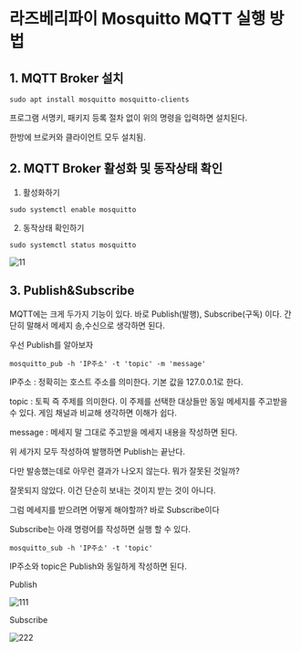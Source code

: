 # 라즈베리파이 Mosquitto MQTT 실행 방법

 

## 1. MQTT Broker 설치

```
sudo apt install mosquitto mosquitto-clients
```
프로그램 서명키, 패키지 등록 절차 없이 위의 명령을 입력하면 설치된다.

한방에 브로커와 클라이언트 모두 설치됨.

## 2. MQTT Broker 활성화 및 동작상태 확인

1) 활성화하기

```
sudo systemctl enable mosquitto
```

2) 동작상태 확인하기

```
sudo systemctl status mosquitto
```
![11](https://user-images.githubusercontent.com/56014938/134810898-160b9fb6-90ab-44e3-894c-b055b5175a82.png)

## 3. Publish&Subscribe
 
MQTT에는 크게 두가지 기능이 있다. 바로 Publish(발행), Subscribe(구독) 이다. 간단히 말해서 메세지 송,수신으로 생각하면 된다.

우선 Publish를 알아보자

```
mosquitto_pub -h 'IP주소' -t 'topic' -m 'message'
```
IP주소 : 정확히는 호스트 주소를 의미한다. 기본 값을 127.0.0.1로 한다.

topic : 토픽 즉 주제를 의미한다. 이 주제를 선택한 대상들만 동일 메세지를 주고받을 수 있다. 게임 채널과 비교해 생각하면 이해가 쉽다. 

message : 메세지 말 그대로 주고받을 메세지 내용을 작성하면 된다.

위 세가지 모두 작성하여 발행하면 Publish는 끝난다.

다만 발송했는데로 아무런 결과가 나오지 않는다. 뭐가 잘못된 것일까?

잘못되지 않았다. 이건 단순히 보내는 것이지 받는 것이 아니다.

그럼 메세지를 받으려면 어떻게 해야할까? 바로 Subscribe이다

Subscribe는 아래 명령어를 작성하면 실행 할 수 있다.

```
mosquitto_sub -h 'IP주소' -t 'topic'
```

IP주소와 topic은 Publish와 동일하게 작성하면 된다.

Publish

![111](https://user-images.githubusercontent.com/56014938/134811373-30342fc9-012c-4d8e-8f2b-fd7b8193dd13.png)

Subscribe

![222](https://user-images.githubusercontent.com/56014938/134811380-f70a7a95-19b0-4c8b-b2fa-45c8daacbad0.png)


